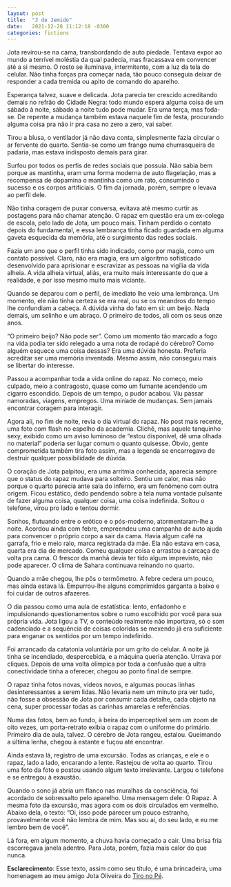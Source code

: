 ```yaml
---
layout: post
title:  "J de Jemido"
date:   2021-12-28 11:12:18 -0300
categories: fictions
---
```


Jota revirou-se na cama, transbordando de auto piedade. Tentava expor ao mundo a terrível moléstia da qual padecia, mas fracassava em convencer até a si mesmo. O rosto se iluminava, intermitente, com a luz da tela do celular. Não tinha forças pra começar nada, tão pouco conseguia deixar de responder a cada tremida ou apito de comando do aparelho.

<!--more-->

Esperança talvez, suave e delicada. Jota parecia ter crescido acreditando demais no refrão do Cidade Negra: todo mundo espera alguma coisa de um sábado à noite, sábado a noite tudo pode mudar. Era uma terça, mas foda-se. De repente a mudança também estava naquele fim de festa, procurando alguma coisa pra não ir pra casa no zero a zero, vai saber.

Tirou a blusa, o ventilador já não dava conta, simplesmente fazia circular o ar fervente do quarto. Sentia-se como um frango numa churrasqueira de padaria, mas estava indisposto demais para girar.

Surfou por todos os perfis de redes sociais que possuía. Não sabia bem porque as mantinha, eram uma forma moderna de auto flagelação, mas a recompensa de dopamina o mantinha como um rato, consumindo o sucesso e os corpos artificiais. O fim da jornada, porém, sempre o levava ao perfil dele.

Não tinha coragem de puxar conversa, evitava até mesmo curtir as postagens para não chamar atenção. O rapaz em questão era um ex-colega de escola, pelo lado de Jota, um pouco mais. Tinham perdido o contato depois do fundamental, e essa lembrança tinha ficado guardada em alguma gaveta esquecida da memória, até o surgimento das redes sociais.

Fazia um ano que o perfil tinha sido indicado, como por magia, como um contato possível. Claro, não era magia, era um algoritmo sofisticado desenvolvido para aprisionar e escravizar as pessoas na vigília da vida alheia. A vida alheia virtual, aliás, era muito mais interessante do que a realidade, e por isso mesmo muito mais viciante.

Quando se deparou com o perfil, de imediato lhe veio uma lembrança. Um momento, ele não tinha certeza se era real, ou se os meandros do tempo lhe confundiam a cabeça. A dúvida vinha do fato em si: um beijo. Nada demais, um selinho e um abraço. O primeiro de todos, ali com os seus onze anos.

“O primeiro beijo? Não pode ser”. Como um momento tão marcado a fogo na vida podia ter sido relegado a uma nota de rodapé do cérebro? Como alguém esquece uma coisa dessas? Era uma dúvida honesta. Preferia acreditar ser uma memória inventada. Mesmo assim, não conseguiu mais se libertar do interesse.

Passou a acompanhar toda a vida online do rapaz. No começo, meio culpado, meio a contragosto, quase como um fumante acendendo um cigarro escondido. Depois de um tempo, o pudor acabou. Viu passar namoradas, viagens, empregos. Uma miríade de mudanças. Sem jamais encontrar coragem para interagir.

Agora ali, no fim de noite, revia o dia virtual do rapaz. No post mais recente, uma foto com flash no espelho da academia. Clichê, mas aquele tanquinho sexy, exibido como um aviso luminoso de “estou disponível, dê uma olhada no material” poderia ser lugar comum o quanto quisesse. Óbvio, gente comprometida também tira foto assim, mas a legenda se encarregava de destruir qualquer possibilidade de dúvida.

O coração de Jota palpitou, era uma arritmia conhecida, aparecia sempre que o status do rapaz mudava para solteiro. Sentiu um calor, mas não porque o quarto parecia ante sala do inferno, era um fenômeno com outra origem. Ficou estático, dedo pendendo sobre a tela numa vontade pulsante de fazer alguma coisa, qualquer coisa, uma coisa indefinida. Soltou o telefone, virou pro lado e tentou dormir.

Sonhos, flutuando entre o erótico e o pós-moderno, atormentaram-lhe a noite. Acordou ainda com febre, empreendeu uma campanha de auto ajuda para convencer o próprio corpo a sair da cama. Havia algum café na garrafa, frio e meio ralo, marca registrada da mãe. Ela não estava em casa, quarta era dia de mercado. Comeu qualquer coisa e arrastou a carcaça de volta pra cama. O frescor da manhã devia ter tido algum imprevisto, não pode aparecer. O clima de Sahara continuava reinando no quarto.

Quando a mãe chegou, lhe pôs o termômetro. A febre cedera um pouco, mas ainda estava lá. Empurrou-lhe alguns comprimidos garganta a baixo e foi cuidar de outros afazeres.

O dia passou como uma aula de estatística: lento, enfadonho e impulsionando questionamentos sobre o rumo escolhido por você para sua própria vida. Jota ligou a TV, o conteúdo realmente não importava, só o som cadenciado e a sequência de coisas coloridas se mexendo já era suficiente para enganar os sentidos por um tempo indefinido.

Foi arrancado da catatonia voluntária por um grito do celular. A noite já tinha se incendiado, despercebida, e a máquina queria atenção. Urrava por cliques. Depois de uma volta olímpica por toda a confusão que a ultra conectividade tinha a oferecer, chegou ao ponto final de sempre.

O rapaz tinha fotos novas, vídeos novos, e algumas poucas linhas desinteressantes a serem lidas. Não levaria nem um minuto pra ver tudo, não fosse a obsessão de Jota por consumir cada detalhe, cada objeto na cena, super processar todas as carinhas amarelas e referências.

Numa das fotos, bem ao fundo, à beira do imperceptível sem um zoom de oito vezes, um porta-retrato exibia o rapaz com o uniforme do primário. Primeiro dia de aula, talvez. O cérebro de Jota rangeu, estalou. Queimando a última lenha, chegou à estante e fuçou até encontrar.

Ainda estava lá, registro de uma excursão. Todas as crianças, e ele e o rapaz, lado a lado, encarando a lente. Rastejou de volta ao quarto. Tirou uma foto da foto e postou usando algum texto irrelevante. Largou o telefone e se entregou à exaustão.

Quando o sono já abria um flanco nas muralhas da consciência, foi acordado de sobressalto pelo aparelho. Uma mensagem dele: O Rapaz. A mesma foto da excursão, mas agora com os dois circulados em vermelho. Abaixo dela, o texto: “Oi, isso pode parecer um pouco estranho, provavelmente você não lembra de mim. Mas sou ai, do seu lado, e eu me lembro bem de você”.

Lá fora, em algum momento, a chuva havia começado a cair. Uma brisa fria escorregava janela adentro. Para Jota, porém, fazia mais calor do que nunca.

**Esclarecimento**: Esse texto, assim como seu título, é uma brincadeira, uma homenagem ao meu amigo
Jota Oliveira do [Tiro no Pé](https://medium.com/tiro-no-p%C3%A9).